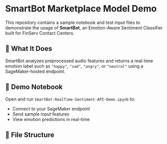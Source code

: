 # SmartBot Marketplace Model Demo

This repository contains a sample notebook and test input files to demonstrate the usage of **SmartBot**, an Emotion-Aware Sentiment Classifier built for FinServ Contact Centers.

## 🧪 What It Does
SmartBot analyzes preprocessed audio features and returns a real-time emotion label such as `"happy"`, `"sad"`, `"angry"`, or `"neutral"` using a SageMaker-hosted endpoint.

## 📓 Demo Notebook
Open and run `SmartBot-RealTime-Sentiment-API-Demo.ipynb` to:
- Connect to your SageMaker endpoint
- Send sample input features
- View emotion predictions in real-time

## 📂 File Structure
